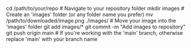 cd /path/to/your/repo  # Navigate to your repository folder
mkdir images           # Create an 'images' folder (or any folder name you prefer)
mv /path/to/downloaded/image.png ./images/  # Move your image into the 'images' folder
git add images/*
git commit -m "Add images to repository"
git push origin main  # If you're working with the 'main' branch, otherwise replace 'main' with your branch name

